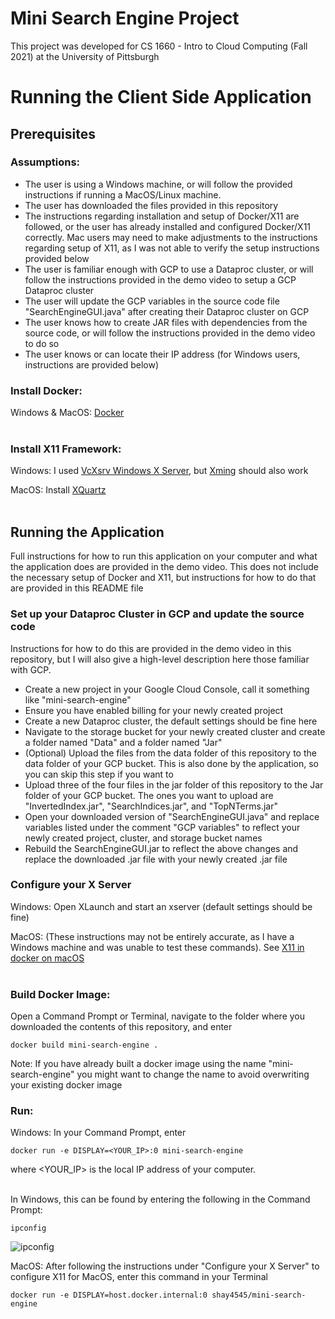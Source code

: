 # Mini Search Engine Project
This project was developed for CS 1660 - Intro to Cloud Computing (Fall 2021) at the University of Pittsburgh

# Running the Client Side Application

## **Prerequisites**

### Assumptions:
- The user is using a Windows machine, or will follow the provided instructions if running a MacOS/Linux machine.
- The user has downloaded the files provided in this repository
- The instructions regarding installation and setup of Docker/X11 are followed, or the user has already installed and configured Docker/X11 correctly. Mac users may need to make adjustments to the instructions regarding setup of X11, as I was not able to verify the setup instructions provided below
- The user is familiar enough with GCP to use a Dataproc cluster, or will follow the instructions provided in the demo video to setup a GCP Dataproc cluster
- The user will update the GCP variables in the source code file "SearchEngineGUI.java" after creating their Dataproc cluster on GCP
- The user knows how to create JAR files with dependencies from the source code, or will follow the instructions provided in the demo video to do so
- The user knows or can locate their IP address (for Windows users, instructions are provided below)

### Install Docker:
Windows & MacOS: [Docker](https://www.docker.com/products/docker-desktop)<br/><br/>

### Install X11 Framework:
Windows: I used [VcXsrv Windows X Server](https://sourceforge.net/projects/vcxsrv/), but [Xming](https://sourceforge.net/projects/xming/) should also work

MacOS: Install [XQuartz](https://www.xquartz.org/)<br/><br/>

## **Running the Application**
Full instructions for how to run this application on your computer and what the application does are provided in the demo video. This does not include the necessary setup of Docker and X11, but instructions for how to do that are provided in this README file

### Set up your Dataproc Cluster in GCP and update the source code
Instructions for how to do this are provided in the demo video in this repository, but I will also give a high-level description here those familiar with GCP.
- Create a new project in your Google Cloud Console, call it something like "mini-search-engine"
- Ensure you have enabled billing for your newly created project
- Create a new Dataproc cluster, the default settings should be fine here
- Navigate to the storage bucket for your newly created cluster and create a folder named "Data" and a folder named "Jar"
- (Optional) Upload the files from the data folder of this repository to the data folder of your GCP bucket. This is also done by the application, so you can skip this step if you want to
- Upload three of the four files in the jar folder of this repository to the Jar folder of your GCP bucket. The ones you want to upload are "InvertedIndex.jar", "SearchIndices.jar", and "TopNTerms.jar"
- Open your downloaded version of "SearchEngineGUI.java" and replace variables listed under the comment "GCP variables" to reflect your newly created project, cluster, and storage bucket names
- Rebuild the SearchEngineGUI.jar to reflect the above changes and replace the downloaded .jar file with your newly created .jar file

### Configure your X Server
Windows: Open XLaunch and start an xserver (default settings should be fine)

MacOS: (These instructions may not be entirely accurate, as I have a Windows machine and was unable to test these commands). See [X11 in docker on macOS](https://gist.github.com/cschiewek/246a244ba23da8b9f0e7b11a68bf3285#gistcomment-3477013)<br/><br/>

### Build Docker Image:
Open a Command Prompt or Terminal, navigate to the folder where you downloaded the contents of this repository, and enter
```
docker build mini-search-engine .
```
Note: If you have already built a docker image using the name "mini-search-engine" you might want to change the name to avoid overwriting your existing docker image

### Run:
Windows: In your Command Prompt, enter
```
docker run -e DISPLAY=<YOUR_IP>:0 mini-search-engine
```

where <YOUR_IP> is the local IP address of your computer.<br/><br/>

In Windows, this can be found by entering the following in the Command Prompt:
```
ipconfig
```

![ipconfig](https://user-images.githubusercontent.com/71043322/139515114-f02a3718-a06a-405d-816e-9f3f3d7b4c1c.PNG)

MacOS: After following the instructions under "Configure your X Server" to configure X11 for MacOS, enter this command in your Terminal
```
docker run -e DISPLAY=host.docker.internal:0 shay4545/mini-search-engine
```
